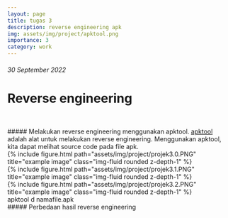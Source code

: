```yaml
---
layout: page
title: tugas 3
description: reverse engineering apk
img: assets/img/project/apktool.png
importance: 3
category: work
---
```


###### 30 September 2022
# Reverse engineering

<pre >

</pre >

##### Melakukan reverse engineering menggunakan apktool.
 <a href="https://github.com/iBotPeaches/Apktool" target="_blank">apktool</a> adalah alat untuk melakukan reverse engineering. Menggunakan apktool, kita dapat melihat source code pada file apk.


<div class="row">
    <div class="col-sm mt-3 mt-md-0">
        {% include figure.html path="assets/img/project/projek3.0.PNG" title="example image" class="img-fluid rounded z-depth-1" %}
    </div>
</div>

<div class="row">
    <div class="col-sm mt-3 mt-md-0">
        {% include figure.html path="assets/img/project/projek3.1.PNG" title="example image" class="img-fluid rounded z-depth-1" %}
    </div>
</div>

<div class="row">
    <div class="col-sm mt-3 mt-md-0">
        {% include figure.html path="assets/img/project/projek3.2.PNG" title="example image" class="img-fluid rounded z-depth-1" %}
    </div>
</div>


<div class="caption">
    apktool d namafile.apk
</div>


##### Perbedaan hasil reverse engineering
